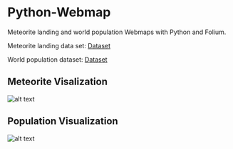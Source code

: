 # Python-Webmap
Meteorite landing and world population Webmaps with Python and Folium.

Meteorite landing data set: [Dataset](https://catalog.data.gov/dataset/meteorite-landings-api)

World population dataset: [Dataset](https://data.world/edmadrigal/world-population-json)


## Meteorite Visalization
 
![alt text](http://www.kburchardt.com/images/meteo.png "Meteorite data")



## Population Visualization
![alt text](http://www.kburchardt.com/images/pop.png "Population data")


